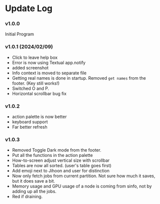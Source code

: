# Update Log

### v1.0.0

Initial Program

### v1.0.1 (2024/02/09)

- Click to leave help box
- Error is now using Textual app.notify
- added screenshot
- Info context is moved to separate file
- Getting real names is done in startup. Removed `get names` from the footer. (Key still works!)
- Switched O and P.
- Horizontal scrollbar bug fix

### v1.0.2
- action palette is now better
- keyboard support
- Far better refresh

### v1.0.3
- Removed Toggle Dark mode from the footer. 
- Put all the functions in the action palette
- How-to-screen adjust vertical size with scrollbar
- Tables are now all sorted. (user's table goes first)
- Add emoji next to Jihoon and user for distinction
- Now only fetch jobs from current partition. Not sure how much it saves, but it does save a bit.
- Memory usage and GPU usage of a node is coming from sinfo, not by adding up all the jobs. 
- Red if draining.